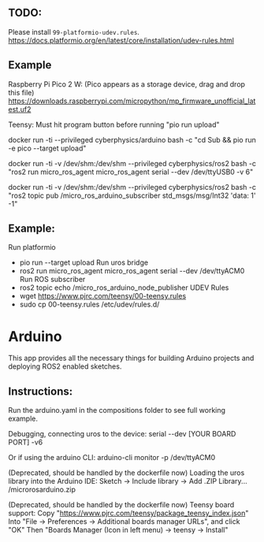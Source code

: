



## TODO:


Please install `99-platformio-udev.rules`. 
https://docs.platformio.org/en/latest/core/installation/udev-rules.html




## Example

Raspberry Pi Pico 2 W:
(Pico appears as a storage device, drag and drop this file)
https://downloads.raspberrypi.com/micropython/mp_firmware_unofficial_latest.uf2

Teensy:
Must hit program button before running "pio run upload"

docker run -ti --privileged cyberphysics/arduino bash -c "cd Sub && pio run -e pico --target upload"

docker run -ti -v /dev/shm:/dev/shm --privileged cyberphysics/ros2 bash -c "ros2 run micro_ros_agent micro_ros_agent serial --dev /dev/ttyUSB0 -v 6"

docker run -ti -v /dev/shm:/dev/shm --privileged cyberphysics/ros2 bash -c "ros2 topic pub /micro_ros_arduino_subscriber std_msgs/msg/Int32 'data: 1' -1"



## Example:

Run platformio
- pio run --target upload
Run uros bridge
- ros2 run micro_ros_agent micro_ros_agent serial --dev /dev/ttyACM0
Run ROS subscriber
- ros2 topic echo /micro_ros_arduino_node_publisher
UDEV Rules
- wget https://www.pjrc.com/teensy/00-teensy.rules
- sudo cp 00-teensy.rules /etc/udev/rules.d/




# Arduino

This app provides all the necessary things for building Arduino projects and deploying ROS2 enabled sketches.




## Instructions:

Run the arduino.yaml in the compositions folder to see full working example.

Debugging, connecting uros to the device:
serial --dev [YOUR BOARD PORT] -v6

Or if using the arduino CLI:
arduino-cli monitor -p /dev/ttyACM0

(Deprecated, should be handled by the dockerfile now)
Loading the uros library into the Arduino IDE:
Sketch -> Include library -> Add .ZIP Library...
/microrosarduino.zip

(Deprecated, should be handled by the dockerfile now)
Teensy board support:
Copy "https://www.pjrc.com/teensy/package_teensy_index.json" 
Into "File -> Preferences -> Additional boards manager URLs", and click "OK"
Then "Boards Manager (Icon in left menu) -> teensy -> Install"

